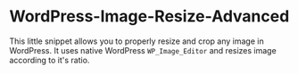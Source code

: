 # WordPress-Image-Resize-Advanced
This little snippet allows you to properly resize and crop any image in WordPress. It uses native WordPress `WP_Image_Editor` and resizes image according to it's ratio.

